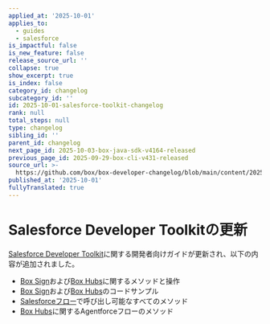 ```yaml
---
applied_at: '2025-10-01'
applies_to:
  - guides
  - salesforce
is_impactful: false
is_new_feature: false
release_source_url: ''
collapse: true
show_excerpt: true
is_index: false
category_id: changelog
subcategory_id: ''
id: 2025-10-01-salesforce-toolkit-changelog
rank: null
total_steps: null
type: changelog
sibling_id: ''
parent_id: changelog
next_page_id: 2025-10-03-box-java-sdk-v4164-released
previous_page_id: 2025-09-29-box-cli-v431-released
source_url: >-
  https://github.com/box/box-developer-changelog/blob/main/content/2025/10-01-salesforce-toolkit-changelog.md
published_at: '2025-10-01'
fullyTranslated: true
---
```

# Salesforce Developer Toolkitの更新

[Salesforce Developer Toolkit][7]に関する開発者向けガイドが更新され、以下の内容が追加されました。

* [Box Sign][1]および[Box Hubs][2]に関するメソッドと操作
* [Box Sign][3]および[Box Hubs][4]のコードサンプル
* [Salesforceフロー][5]で呼び出し可能なすべてのメソッド
* [Box Hubs][6]に関するAgentforceフローのメソッド

[1]: https://developer.box.com/guides/tooling/salesforce-toolkit/methods/#box-sign

[2]: https://developer.box.com/guides/tooling/salesforce-toolkit/methods/#box-hubs

[3]: https://developer.box.com/guides/tooling/salesforce-toolkit/samples/#create-a-sign-request

[4]: https://developer.box.com/guides/tooling/salesforce-toolkit/samples/#get-box-hubs

[5]: https://developer.box.com/guides/tooling/salesforce-toolkit/flow-actions/#methods-in-salesforce-flows

[6]: https://developer.box.com/guides/tooling/salesforce-toolkit/box-agentforce-package/#box-hubs

[7]: https://developer.box.com/guides/tooling/salesforce-toolkit/
